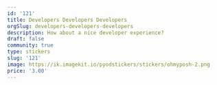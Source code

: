 ```yaml
---
id: '121'
title: Developers Developers Developers
orgSlug: developers-developers-developers
description: How about a nice developer experience?
draft: false
community: true
type: stickers
slug: '121'
image: https://ik.imagekit.io/pyodstickers/stickers/ohmyposh-2.png
price: '3.00'
---
```

